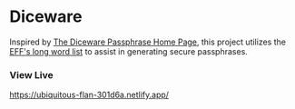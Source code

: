 # Diceware

Inspired by [The Diceware Passphrase Home Page](https://theworld.com/~reinhold/diceware.html), this project utilizes the [EFF's long word list](https://www.eff.org/deeplinks/2016/07/new-wordlists-random-passphrases) to assist in generating secure passphrases.

### View Live
https://ubiquitous-flan-301d6a.netlify.app/
